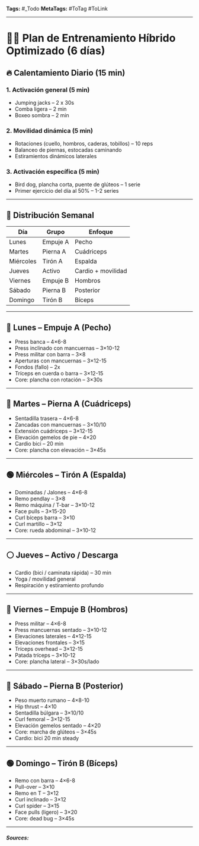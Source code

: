 **Tags:** #_Todo
**MetaTags:** #ToTag #ToLink 
- - -

# 🏋️‍♂️ Plan de Entrenamiento Híbrido Optimizado (6 días)

## 🔥 Calentamiento Diario (15 min)
### 1. Activación general (5 min)
- Jumping jacks – 2 x 30s  
- Comba ligera – 2 min  
- Boxeo sombra – 2 min  

### 2. Movilidad dinámica (5 min)
- Rotaciones (cuello, hombros, caderas, tobillos) – 10 reps  
- Balanceo de piernas, estocadas caminando  
- Estiramientos dinámicos laterales  

### 3. Activación específica (5 min)
- Bird dog, plancha corta, puente de glúteos – 1 serie  
- Primer ejercicio del día al 50% – 1-2 series  

---

## 📅 Distribución Semanal

| Día        | Grupo       | Enfoque             |
|------------|-------------|---------------------|
| Lunes      | Empuje A    | Pecho               |
| Martes     | Pierna A    | Cuádriceps          |
| Miércoles  | Tirón A     | Espalda             |
| Jueves     | Activo      | Cardio + movilidad  |
| Viernes    | Empuje B    | Hombros             |
| Sábado     | Pierna B    | Posterior           |
| Domingo    | Tirón B     | Bíceps              |

---

## 🔴 Lunes – Empuje A (Pecho)

- Press banca – 4×6-8  
- Press inclinado con mancuernas – 3×10-12  
- Press militar con barra – 3×8  
- Aperturas con mancuernas – 3×12-15  
- Fondos (fallo) – 2x  
- Tríceps en cuerda o barra – 3×12-15  
- Core: plancha con rotación – 3×30s  

---

## 🔵 Martes – Pierna A (Cuádriceps)

- Sentadilla trasera – 4×6-8  
- Zancadas con mancuernas – 3×10/10  
- Extensión cuádriceps – 3×12-15  
- Elevación gemelos de pie – 4×20  
- Cardio bici – 20 min  
- Core: plancha con elevación – 3×45s  

---

## 🟢 Miércoles – Tirón A (Espalda)

- Dominadas / Jalones – 4×6-8  
- Remo pendlay – 3×8  
- Remo máquina / T-bar – 3×10-12  
- Face pulls – 3×15-20  
- Curl bíceps barra – 3×10  
- Curl martillo – 3×12  
- Core: rueda abdominal – 3×10-12  

---

## ⚪ Jueves – Activo / Descarga

- Cardio (bici / caminata rápida) – 30 min  
- Yoga / movilidad general  
- Respiración y estiramiento profundo  

---

## 🔴 Viernes – Empuje B (Hombros)

- Press militar – 4×6-8  
- Press mancuernas sentado – 3×10-12  
- Elevaciones laterales – 4×12-15  
- Elevaciones frontales – 3×15  
- Tríceps overhead – 3×12-15  
- Patada tríceps – 3×10-12  
- Core: plancha lateral – 3×30s/lado  

---

## 🔵 Sábado – Pierna B (Posterior)

- Peso muerto rumano – 4×8-10  
- Hip thrust – 4×10  
- Sentadilla búlgara – 3×10/10  
- Curl femoral – 3×12-15  
- Elevación gemelos sentado – 4×20  
- Core: marcha de glúteos – 3×45s  
- Cardio: bici 20 min steady  

---

## 🟢 Domingo – Tirón B (Bíceps)

- Remo con barra – 4×6-8  
- Pull-over – 3×10  
- Remo en T – 3×12  
- Curl inclinado – 3×12  
- Curl spider – 3×15  
- Face pulls (ligero) – 3×20  
- Core: dead bug – 3×45s  


- - - 
#### ***Sources:***
